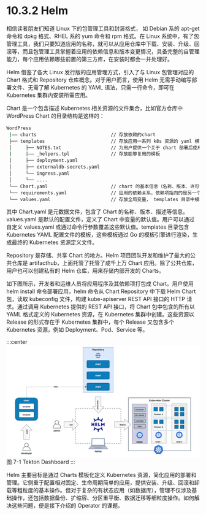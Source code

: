 # 10.3.2 Helm

相信读者朋友们知道 Linux 下的包管理工具和封装格式， 如 Debian 系的 apt-get 命令和 dpkg 格式、RHEL 系的 yum 命令和 rpm 格式。在 Linux 系统中，有了包管理工具，我们只要知道应用的名称，就可以从应用仓库中下载、安装、升级、回滚等，而且包管理工具掌握着应用的依赖信息和版本变更情况，具备完整的自管理能力，每个应用依赖哪些前置的第三方库，在安装时都会一并处理好。

Helm 借鉴了各大 Linux 发行版的应用管理方式，引入了与 Linux 包管理对应的 Chart 格式和 Repository 仓库概念。对于用户而言，使用 Helm 无需手动编写部署文件、无需了解 Kubernetes 的 YAML 语法，只需一行命令，即可在 Kubernetes 集群内安装所需应用。

Chart 是一个包含描述 Kubernetes 相关资源的文件集合，比如官方仓库中 WordPress Chart 的目录结构是这样的：

```bash
WordPress
 |—— charts                           // 存放依赖的chart
 ├── templates                        // 存放应用一系列 k8s 资源的 yaml 模板，通过渲染变量得到部署文件
 │     ├── NOTES.txt                  // 为用户提供一个关于 chart 部署后使用说明的文件
 |     |—— _helpers.tpl               // 存放能够复用的模板
 │     ├── deployment.yaml
 │     ├── externaldb-secrets.yaml
 │     └── ingress.yaml
 │     └── ....
 └── Chart.yaml                       // chart 的基本信息（名称、版本、许可证、自述、说明、图标，等等）
 └── requirements.yaml                // 应用的依赖关系，依赖项指向的是另一个应用的坐标（名称、版本、Repository 地址）
 └── values.yaml                      // 存放全局变量， templates 目录中模板文件中用到变量的值
```

其中 Chart.yaml 是元数据文件，包含了 Chart 的名称、版本、描述等信息。values.yaml 是默认的配置文件，定义了 Chart 中变量的默认值。用户可以通过自定义 values.yaml 或通过命令行参数覆盖这些默认值。templates 目录包含 Kubernetes YAML 配置文件的模板，这些模板通过 Go 的模板引擎进行渲染，生成最终的 Kubernetes 资源定义文件。

Repository 是存储、共享 Chart 的地方。Helm 项目团队开发和维护了最大的公共仓库是 artifacthub，上面托管了托管了成千上万 Chart 应用。除了公共仓库，用户也可以创建私有的 Helm 仓库，用来存储内部开发的 Charts。

如下图所示，开发者和运维人员将应用程序及其依赖项打包成 Chart。用户使用 helm install 命令部署应用，helm 命令从 Chart Repository 中下载 Helm Chart 包，读取 kubeconfig 文件，构建 kube-apiserver REST API 接口的 HTTP 请求。通过调用 Kubernetes 提供的 REST API 接口，将 Chart 包中包含的所有以 YAML 格式定义的 Kubernetes 资源，在 Kubernetes 集群中创建。这些资源以 Release 的形式存在于 Kubernetes 集群中，每个 Release 又包含多个 Kubernetes 资源，例如 Deployment、Pod、Service 等。

:::center
  ![](../assets/helm.webp)<br/>
  图 7-1 Tekton Dashboard
:::

Helm 主要目标是通过 Charts 模板化定义 Kubernetes 资源，简化应用的部署和管理。它侧重于配置相对固定、生命周期简单的应用，提供安装、升级、回滚和卸载等粗粒度的基本操作。但对于复杂的有状态应用（如数据库），管理不仅涉及基础操作，还包括数据备份、扩缩容、分区重平衡、数据迁移等细粒度操作。如何解决这些问题，便是接下介绍的 Operator 的课题。

